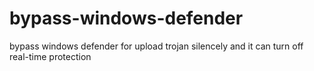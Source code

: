 # bypass-windows-defender
bypass windows defender for upload trojan silencely and it can turn off real-time protection
